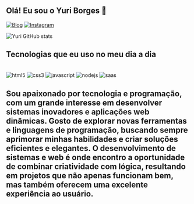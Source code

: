 ## Olá! Eu sou o Yuri Borges 👋

[![Blog](https://img.shields.io/website?label=SujeitoProgramador.com&style=for-the-badge&url=https://sujeitoprogramador.com)](https://sujeitoprogramador.com)
[![Instagram](https://img.shields.io/badge/Instagram-E4405F?style=for-the-badge&logo=instagram&logoColor=white)](https://instagram.com/sujeitoprogramador)

![Yuri GitHub stats](https://github-readme-stats.vercel.app/api?username=devfraga&show_icons=true&theme=dracula)

## Tecnologias que eu uso no meu dia a dia

<div style="display: inline_block"><br/>
  <img align="center" alt="html5" src="https://img.shields.io/badge/HTML5-E34F26?style=for-the-badge&logo=html5&logoColor=white" />
  <img align="center" alt="css3" src="https://img.shields.io/badge/CSS3-1572B6?style=for-the-badge&logo=css3&logoColor=white" />
  <img align="center" alt="javascript" src="https://img.shields.io/badge/JavaScript-F7DF1E?style=for-the-badge&logo=javascript&logoColor=black" />
  <img align="center" alt="nodejs" src="https://img.shields.io/badge/Node.js-43853D?style=for-the-badge&logo=node.js&logoColor=white" />
  <img align="center" alt="saas" src="https://img.shields.io/badge/Node.js-43853D?style=for-the-badge&logo=node.js&logoColor=white](https://img.shields.io/badge/Sass-CC6699?style=for-the-badge&logo=sass&logoColor=white" />
</div>

## Sou apaixonado por tecnologia e programação, com um grande interesse em desenvolver sistemas inovadores e aplicações web dinâmicas. Gosto de explorar novas ferramentas e linguagens de programação, buscando sempre aprimorar minhas habilidades e criar soluções eficientes e elegantes. O desenvolvimento de sistemas e web é onde encontro a oportunidade de combinar criatividade com lógica, resultando em projetos que não apenas funcionam bem, mas também oferecem uma excelente experiência ao usuário.







